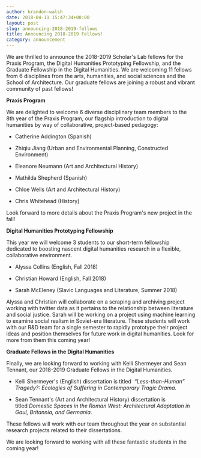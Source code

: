 ```yaml
---
author: brandon-walsh
date: 2018-04-11 15:47:34+00:00
layout: post
slug: announcing-2018-2019-fellows
title: Announcing 2018-2019 Fellows!
category: announcement
---
```


We are thrilled to announce the 2018-2019 Scholar's Lab fellows for the Praxis Program, the Digital Humanities Prototyping Fellowship, and the Graduate Fellowship in the Digital Humanities. We are welcoming 11 fellows from 6 disciplines from the arts, humanities, and social sciences and the School of Architecture. Our graduate fellows are joining a robust and vibrant community of past fellows!

**Praxis Program**

We are delighted to welcome 6 diverse disciplinary team members to the 8th year of the Praxis Program, our flagship introduction to digital humanities by way of collaborative, project-based pedagogy:



 	
  * Catherine Addington (Spanish)

 	
  * Zhiqiu Jiang (Urban and Environmental Planning, Constructed Environment)

 	
  * Eleanore Neumann (Art and Architectural History)

 	
  * Mathilda Shepherd (Spanish)

 	
  * Chloe Wells (Art and Architectural History)

 	
  * Chris Whitehead (History)


Look forward to more details about the Praxis Program's new project in the fall!

**Digital Humanities Prototyping Fellowship**

This year we will welcome 3 students to our short-term fellowship dedicated to boosting nascent digital humanities research in a flexible, collaborative environment.



 	
  * Alyssa Collins (English, Fall 2018)

 	
  * Christian Howard (English, Fall 2018)

 	
  * Sarah McEleney (Slavic Languages and Literature, Summer 2018)


Alyssa and Christian will collaborate on a scraping and archiving project working with twitter data as it pertains to the relationship between literature and social justice. Sarah will be working on a project using machine learning to examine social realism in Soviet-era literature. These students will work with our R&D team for a single semester to rapidly prototype their project ideas and position themselves for future work in digital humanities. Look for more from them this coming year!

**Graduate Fellows in the Digital Humanities**

Finally, we are looking forward to working with Kelli Shermeyer and Sean Tennant, our 2018-2019 Graduate Fellows in the Digital Humanities.



 	
  * Kelli Shermeyer's (English) dissertation is titled  _“Less-than-Human” Tragedy?: Ecologies of Suffering in Contemporary Tragic Drama_.

 	
  * Sean Tennant's (Art and Architectural History) dissertation is titled _Domestic Spaces in the Roman West: Architectural Adaptation in Gaul, Britannia, and Germania_.


These fellows will work with our team throughout the year on substantial research projects related to their dissertations.

We are looking forward to working with all these fantastic students in the coming year!
